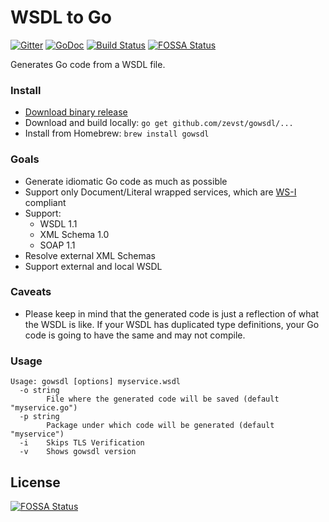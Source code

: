# WSDL to Go

[![Gitter](https://badges.gitter.im/Join%20Chat.svg)](https://gitter.im/hooklift/gowsdl?utm_source=badge&utm_medium=badge&utm_campaign=pr-badge&utm_content=badge)
[![GoDoc](https://godoc.org/github.com/zevst/gowsdl?status.svg)](https://godoc.org/github.com/zevst/gowsdl)
[![Build Status](https://travis-ci.org/zevst/gowsdl.svg?branch=master)](https://travis-ci.org/zevst/gowsdl)
[![FOSSA Status](https://app.fossa.io/api/projects/git%2Bgithub.com%2Fzevst%2Fgowsdl.svg?type=shield)](https://app.fossa.io/projects/git%2Bgithub.com%2Fzevst%2Fgowsdl?ref=badge_shield)

Generates Go code from a WSDL file.

### Install

* [Download binary release](https://github.com/zevst/gowsdl/releases)
* Download and build locally: `go get github.com/zevst/gowsdl/...`
* Install from Homebrew: `brew install gowsdl`

### Goals
* Generate idiomatic Go code as much as possible
* Support only Document/Literal wrapped services, which are [WS-I](http://ws-i.org/) compliant
* Support:
	* WSDL 1.1
	* XML Schema 1.0
	* SOAP 1.1
* Resolve external XML Schemas
* Support external and local WSDL

### Caveats
* Please keep in mind that the generated code is just a reflection of what the WSDL is like. If your WSDL has duplicated type definitions, your Go code is going to have the same and may not compile.

### Usage
```
Usage: gowsdl [options] myservice.wsdl
  -o string
        File where the generated code will be saved (default "myservice.go")
  -p string
        Package under which code will be generated (default "myservice")
  -i    Skips TLS Verification
  -v    Shows gowsdl version
  ```


## License
[![FOSSA Status](https://app.fossa.io/api/projects/git%2Bgithub.com%2Fzevst%2Fgowsdl.svg?type=large)](https://app.fossa.io/projects/git%2Bgithub.com%2Fzevst%2Fgowsdl?ref=badge_large)